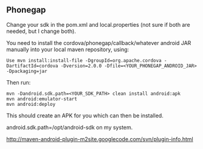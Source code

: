 Phonegap
-------
Change your sdk in the pom.xml and local.properties (not sure if both are needed, but I change both).

You need to install the cordova/phonegap/callback/whatever android JAR manually into your local maven repository, using:

    Use mvn install:install-file -DgroupId=org.apache.cordova -DartifactId=cordova -Dversion=2.0.0 -Dfile=<YOUR_PHONEGAP_ANDROID_JAR>  -Dpackaging=jar

Then run:

    mvn -Dandroid.sdk.path=<YOUR_SDK_PATH> clean install android:apk
    mvn android:emulator-start
    mvn android:deploy

This should create an APK for you which can then be installed.

android.sdk.path=/opt/android-sdk on my system.

http://maven-android-plugin-m2site.googlecode.com/svn/plugin-info.html
